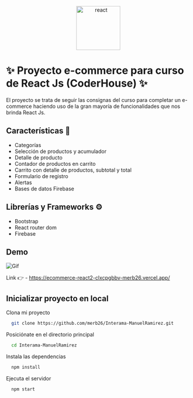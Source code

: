 <div align="center">
       <img
         src="https://i.ibb.co/2t97zXj/titulo.png"
         alt="react"
         width="auto"
         height="120px"
       />
</div>

# ✨ Proyecto e-commerce para curso de React Js (CoderHouse) ✨

El proyecto se trata de seguir las consignas del curso para completar un e-commerce haciendo uso de la gran mayoría de funcionalidades que nos brinda React Js.

## Características 📝

- Categorías
- Selección de productos y acumulador
- Detalle de producto
- Contador de productos en carrito
- Carrito con detalle de productos, subtotal y total
- Formulario de registro
- Alertas
- Bases de datos Firebase

## Librerías y Frameworks ⚙

- Bootstrap
- React router dom
- Firebase

## Demo

![Gif](https://github.com/merb26/Interama-ManuelRamirez/blob/master/public/proyecto-final-React-Js.gif)

[comment]: <> (Link 👉 - https://zesty-bavarois-8e1ae1.netlify.app/)
Link 👉 - https://ecommerce-react2-clxcpgbbv-merb26.vercel.app/

## Inicializar proyecto en local

Clona mi proyecto

```bash
  git clone https://github.com/merb26/Interama-ManuelRamirez.git
```

Posiciónate en el directorio principal

```bash
  cd Interama-ManuelRamirez
```

Instala las dependencias

```bash
  npm install
```

Ejecuta el servidor

```bash
  npm start
```

